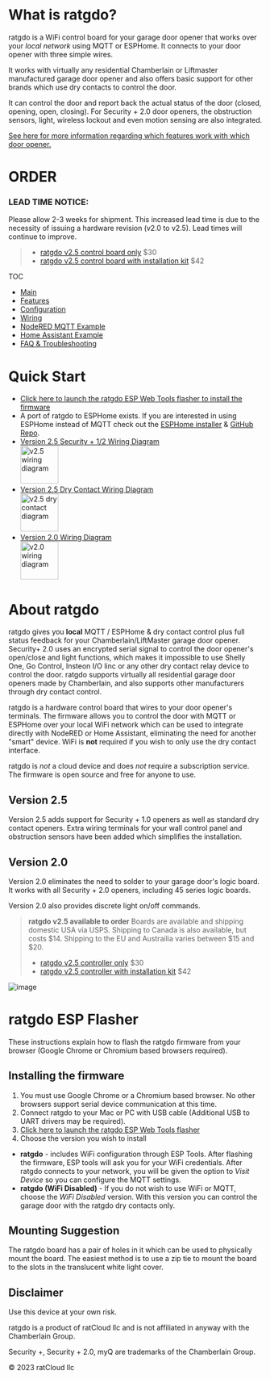 # What is ratgdo?
ratgdo is a WiFi control board for your garage door opener that works over your *local network* using MQTT or ESPHome. It connects to your door opener with three simple wires.

It works with virtually any residential Chamberlain or Liftmaster manufactured garage door opener and also offers basic support for other brands which use dry contacts to control the door. 

It can control the door and report back the actual status of the door (closed, opening, open, closing). For Security + 2.0 door openers, the obstruction sensors, light, wireless lockout and even motion sensing are also integrated.

 [See here for more information regarding which features work with which door opener.](01_features.md)

# ORDER
### LEAD TIME NOTICE:
Please allow 2-3 weeks for shipment.
This increased lead time is due to the necessity of issuing a hardware revision (v2.0 to v2.5). 
Lead times will continue to improve.

> * [ratgdo v2.5 control board only](https://square.link/u/B5pW7OZW) $30
> * [ratgdo v2.5 control board with installation kit](https://square.link/u/FKqlMSWT) $42

TOC
* [Main](index.md)
* [Features](01_features.md)
* [Configuration](02_configuration.md)
* [Wiring](03_wiring.md)
* [NodeRED MQTT Example](04_nodered_example.md)
* [Home Assistant Example](05_homeassistant_example.md)
* [FAQ & Troubleshooting](09_faq.md)

# Quick Start
* [Click here to launch the ratgdo ESP Web Tools flasher to install the firmware](flash.html)
* A port of ratgdo to ESPHome exists. If you are interested in using ESPHome instead of MQTT check out the [ESPHome installer](http://ratgdo.github.io/esphome-ratgdo/) & [GitHub Repo](https://github.com/ratgdo/esphome-ratgdo).
* [Version 2.5 Security + 1/2 Wiring Diagram](https://user-images.githubusercontent.com/4663918/276749741-fe82ea10-e8f4-41d6-872f-55eec88d2aab.png) <br /><a href="https://user-images.githubusercontent.com/4663918/276749741-fe82ea10-e8f4-41d6-872f-55eec88d2aab.png"><img src="https://user-images.githubusercontent.com/4663918/276749741-fe82ea10-e8f4-41d6-872f-55eec88d2aab.png" alt="v2.5 wiring diagram" width="75"/></a>
* [Version 2.5 Dry Contact Wiring Diagram](https://user-images.githubusercontent.com/4663918/277838851-e338c3bf-4eda-447a-9e79-737aa1a622a0.png)
<br/><a href="https://user-images.githubusercontent.com/4663918/277838851-e338c3bf-4eda-447a-9e79-737aa1a622a0.png"><img src="https://user-images.githubusercontent.com/4663918/277838851-e338c3bf-4eda-447a-9e79-737aa1a622a0.png" alt="v2.5 dry contact diagram" width="75"/></a>
* [Version 2.0 Wiring Diagram](https://user-images.githubusercontent.com/4663918/235453980-04a642fa-a181-4297-b4f3-06e1315e02fa.png) <br/><a href="https://user-images.githubusercontent.com/4663918/235453980-04a642fa-a181-4297-b4f3-06e1315e02fa.png"><img src="https://user-images.githubusercontent.com/4663918/235453980-04a642fa-a181-4297-b4f3-06e1315e02fa.png" alt="v2.0 wiring diagram" width="75"/></a>

# About ratgdo 
ratgdo gives you **local** MQTT / ESPHome & dry contact control plus full status feedback for your Chamberlain/LiftMaster garage door opener. Security+ 2.0 uses an encrypted serial signal to control the door opener's open/close and light functions, which makes it impossible to use Shelly One, Go Control, Insteon I/O linc or any other dry contact relay device to control the door. ratgdo supports virtually all residential garage door openers made by Chamberlain, and also supports other manufacturers through dry contact control.

ratgdo is a hardware control board that wires to your door opener's terminals. The firmware allows you to control the door with MQTT or ESPHome over your local WiFi network which can be used to integrate directly with NodeRED or Home Assistant, eliminating the need for another "smart" device. WiFi is **not** required if you wish to only use the dry contact interface.

ratgdo is *not* a cloud device and does *not* require a subscription service. The firmware is open source and free for anyone to use.

## Version 2.5
Version 2.5 adds support for Security + 1.0 openers as well as standard dry contact openers. Extra wiring terminals for your wall control panel and obstruction sensors have been added which simplifies the installation. 

## Version 2.0
Version 2.0 eliminates the need to solder to your garage door's logic board. It works with all Security + 2.0 openers, including 45 series logic boards. 

Version 2.0 also provides discrete light on/off commands.



> **ratgdo v2.5 available to order**
> Boards are available and shipping domestic USA via USPS.
> Shipping to Canada is also available, but costs $14.
> Shipping to the EU and Austrailia varies between $15 and $20.
>
> * [ratgdo v2.5 controller only](https://square.link/u/B5pW7OZW) $30
> * [ratgdo v2.5 controller with installation kit](https://square.link/u/FKqlMSWT) $42

![image](https://user-images.githubusercontent.com/4663918/278084155-fc6e5234-40e9-4a87-bcde-97ae78eeb684.jpeg)


# ratgdo ESP Flasher
These instructions explain how to flash the ratgdo firmware from your browser (Google Chrome or Chromium based browsers required).

## Installing the firmware
1. You must use Google Chrome or a Chromium based browser. No other browsers support serial device communication at this time.
2. Connect ratgdo to your Mac or PC with USB cable (Additional USB to UART drivers may be required).
3. [Click here to launch the ratgdo ESP Web Tools flasher](flash.html)
4. Choose the version you wish to install
  * **ratgdo** - includes WiFi configuration through ESP Tools. After flashing the firmware, ESP tools will ask you for your WiFi credentials. After ratgdo connects to your network, you will be given the option to _Visit Device_ so you can configure the MQTT settings.
  * **ratgdo (WiFi Disabled)** - If you do not wish to use WiFi or MQTT, choose the _WiFi Disabled_ version. With this version you can control the garage door with the ratgdo dry contacts only.

## Mounting Suggestion
The ratgdo board has a pair of holes in it which can be used to physically mount the board. The easiest method is to use a zip tie to mount the board to the slots in the translucent white light cover.

## Disclaimer
Use this device at your own risk.


ratgdo is a product of ratCloud llc and is not affiliated in anyway with the Chamberlain Group.

Security +, Security + 2.0, myQ are trademarks of the Chamberlain Group.

© 2023 ratCloud llc